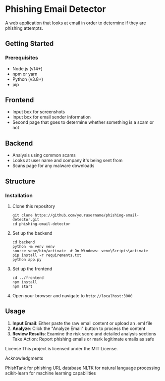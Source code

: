 # Phishing Email Detector

A web application that looks at email in order to determine if they are phishing attempts.


## Getting Started

### Prerequisites
- Node.js (v14+)
- npm or yarn
- Python (v3.8+)
- pip

## Frontend
- Input box for screenshots
- Input box for email sender information
- Second page that goes to determine whether something is a scam or not

## Backend
- Analysis using common scams
- Looks at user name and company it's being sent from
- Scans page for any malware downloads

## Structure

### Installation

1. Clone this repository
   ```
   git clone https://github.com/yourusername/phishing-email-detector.git
   cd phishing-email-detector
   ```

2. Set up the backend
   ```
   cd backend
   python -m venv venv
   source venv/bin/activate  # On Windows: venv\Scripts\activate
   pip install -r requirements.txt
   python app.py
   ```

3. Set up the frontend
   ```
   cd ../frontend
   npm install
   npm start
   ```

4. Open your browser and navigate to `http://localhost:3000`

## Usage

1. **Input Email**: Either paste the raw email content or upload an .eml file
2. **Analyze**: Click the "Analyze Email" button to process the content
3. **Review Results**: Examine the risk score and detailed analysis sections
Take Action: Report phishing emails or mark legitimate emails as safe

License
This project is licensed under the MIT License.

Acknowledgments

PhishTank for phishing URL database
NLTK for natural language processing
scikit-learn for machine learning capabilities